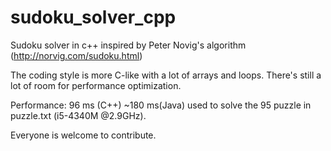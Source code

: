 # sudoku_solver_cpp
Sudoku solver in c++ inspired by Peter Novig's algorithm (http://norvig.com/sudoku.html)

The coding style is more C-like with a lot of arrays and loops.  There's still a lot of room for performance optimization. 

Performance: 96 ms (C++) ~180 ms(Java) used to solve the 95 puzzle in puzzle.txt (i5-4340M @2.9GHz).

Everyone is welcome to contribute.
